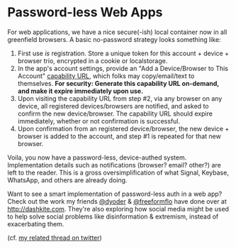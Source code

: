 # Password-less Web Apps

For web applications, we have a nice secure(-ish) local container now in all greenfield browsers. A basic no-password strategy looks something like:

1. First use _is_ registration. Store a unique token for this account + device + browser trio, encrypted in a cookie or localstorage.  
2. In the app's account settings, provide an "Add a Device/Browser to This Account" [capability URL](https://www.w3.org/TR/capability-urls/), which folks may copy/email/text to themselves. **For security: Generate this capability URL on-demand, and make it expire immediately upon use.**
3. Upon visiting the capability URL from step #2, via any browser on any device, all registered devices/browsers are notified, and asked to confirm the new device/browser. The capability URL should expire immediately, whether or not confirmation is successful.
4. Upon confirmation from an registered device/browser, the new device + browser is added to the account, and step #1 is repeated for that new browser.

Voila, you now have a password-less, device-authed system. Implementation details such as notifications (browser? email? other?) are left to the reader. This  is a gross oversimplification of what Signal, Keybase, WhatsApp, and others are already doing.

Want to see a smart implementation of password-less auth in a web app? Check out the work my friends [@dyoder](https://twitter.com/dyoder) & [@freeformflo](https://twitter.com/freeformflo) have done over at http://dashkite.com. They're also exploring how social media might be used to help solve  social problems like disinformation & extremism, instead of exacerbating them.

(cf. [my related thread on twitter](https://twitter.com/mrf1337/status/1354095045343924224?s=20))
<!--stackedit_data:
eyJoaXN0b3J5IjpbLTExMjE1MjkyOTddfQ==
-->